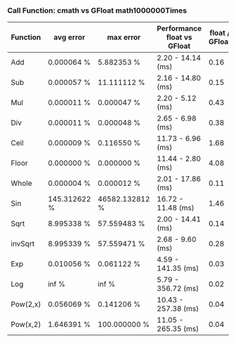 ### Call Function: cmath vs GFloat math1000000Times 
|Function| avg error|max error| Performance float vs GFloat | float / GFloat | float fast| GFloat fast|
|--|--|--|--|--|--|--|
|Add|0.000064 %|5.882353 %|2.20 - 14.14  (ms) |0.16|$\checkmark$||
|Sub|0.000057 %|11.111112 %|2.16 - 14.80  (ms) |0.15|$\checkmark$||
|Mul|0.000011 %|0.000047 %|2.20 - 5.12  (ms) |0.43|$\checkmark$||
|Div|0.000011 %|0.000048 %|2.65 - 6.98  (ms) |0.38|$\checkmark$||
|Ceil|0.000009 %|0.116550 %|11.73 - 6.96  (ms) |1.68||$\checkmark$|
|Floor|0.000000 %|0.000000 %|11.44 - 2.80  (ms) |4.08||$\checkmark$|
|Whole|0.000004 %|0.000012 %|2.01 - 17.86  (ms) |0.11|$\checkmark$||
|Sin|145.312622 %|46582.132812 %|16.72 - 11.48  (ms) |1.46||$\checkmark$|
|Sqrt|8.995338 %|57.559483 %|2.00 - 14.41  (ms) |0.14|$\checkmark$||
|invSqrt|8.995339 %|57.559471 %|2.68 - 9.60  (ms) |0.28|$\checkmark$||
|Exp|0.010056 %|0.061122 %|4.59 - 141.35  (ms) |0.03|$\checkmark$||
|Log|inf %|inf %|5.79 - 356.72  (ms) |0.02|$\checkmark$||
|Pow(2,x)|0.056069 %|0.141206 %|10.43 - 257.38  (ms) |0.04|$\checkmark$||
|Pow(x,2)|1.646391 %|100.000000 %|11.05 - 265.35  (ms) |0.04|$\checkmark$||
